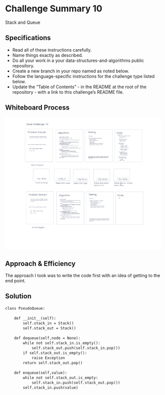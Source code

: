 # Challenge Summary 10
Stack and Queue

## Specifications
- Read all of these instructions carefully.
- Name things exactly as described.
- Do all your work in a your data-structures-and-algorithms public repository.
- Create a new branch in your repo named as noted below.
- Follow the language-specific instructions for the challenge type listed below.
- Update the “Table of Contents” - in the README at the root of the repository - with a link to this challenge’s README file.

## Whiteboard Process
<!-- Embedded whiteboard image -->
![TBD](../wireframes/code-ch-10.png)

## Approach & Efficiency
<!-- What approach did you take? Why? What is the Big O space/time for this approach? -->
The approach I took was to write the code first with an idea of getting to the end point.


## Solution
<!-- Show how to run your code, and examples of it in action -->
```
class PseudoQueue:

    def __init__(self):
        self.stack_in = Stack()
        self.stack_out = Stack()

    def dequeue(self,node = None):
        while not self.stack_in.is_empty():
            self.stack_out.push(self.stack_in.pop())
        if self.stack_out.is_empty():
            raise Exception
        return self.stack_out.pop()

    def enqueue(self,value):
        while not self.stack_out.is_empty:
            self.stack_in.push(self.stack_out.pop())
        self.stack_in.push(value)
```
